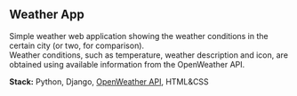 ## Weather App 

Simple weather web application showing the weather conditions in the certain city (or two, for comparison).\
Weather conditions, such as temperature, weather description and icon, are obtained using available information from the OpenWeather API.

**Stack:** Python, Django, [OpenWeather API](https://openweathermap.org/api), HTML&CSS
